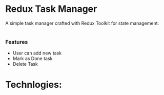 # Redux Task Manager
A simple task manager crafted with Redux Toolkit for state management. <br><br>
### Features
- User can add new task
- Mark as Done task
- Delete Task

# Technlogies: 
